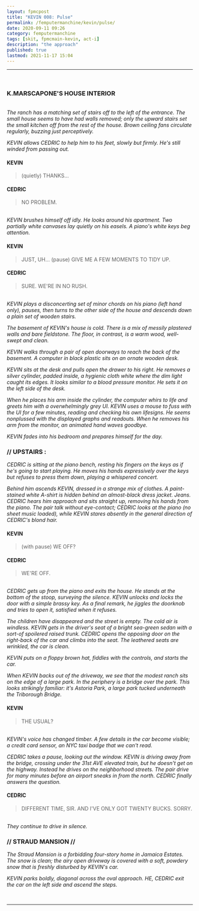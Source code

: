 ```yaml
---
layout: fpmcpost
title: "KEVIN 008: Pulse"
permalink: /femputermanchine/kevin/pulse/
date: 2020-09-11 09:26
category: femputermanchine
tags: [skit, fpmcmain-kevin, act-i]
description: "the approach"
published: true
lastmod: 2021-11-17 15:04
---
```

[//]: # (  9/11/20  -added)
[//]: # ( 10/15/21  -linkout removed)
[//]: # ( 10/26/21  -formatting update)
[//]: # ( 11/03/21  -title added)
[//]: # ( 11/17/21  -formatting update)

*****
<br>

### K.MARSCAPONE'S HOUSE INTERIOR ###

<br><i>The ranch has a matching set of stairs off to the left of the entrance. The small house seems to have had walls removed; only the upward stairs set the small kitchen off from the rest of the house. Brown ceiling fans circulate regularly, buzzing just perceptively. </i>

<i>KEVIN allows CEDRIC to help him to his feet, slowly but firmly. He's still winded from passing out. </i>

#### KEVIN ####

> (quietly) THANKS...

#### CEDRIC ####

> NO PROBLEM.

<br><i>KEVIN brushes himself off idly. He looks around his apartment. Two partially white canvases lay quietly on his easels. A piano's white keys beg attention. </i>

#### KEVIN ####

> JUST, UH... (pause) GIVE ME A FEW MOMENTS TO TIDY UP.

#### CEDRIC ####

> SURE. WE'RE IN NO RUSH. 

<br><i>KEVIN plays a disconcerting set of minor chords on his piano (left hand only), pauses, then turns to the other side of the house and descends down a plain set of wooden stairs. </i>

<i>The basement of KEVIN's house is cold. There is a mix of messily plastered walls and bare fieldstone. The floor, in contrast, is a warm wood, well-swept and clean. </i>

<i>KEVIN walks through a pair of open doorways to reach the back of the basement. A computer in black plastic sits on an ornate wooden desk. </i>

<i>KEVIN sits at the desk and pulls open the drawer to his right. He removes a silver cylinder, padded inside, a hygienic cloth white where the dim light caught its edges. It looks similar to a blood pressure monitor. He sets it on the left side of the desk. </i>

<i>When he places his arm inside the cylinder, the computer whirs to life and greets him with a overwhelmingly grey UI. KEVIN uses a mouse to fuss with the UI for a few minutes, reading and checking his own lifesigns. He seems nonplussed with the displayed graphs and readouts. When he removes his arm from the monitor, an animated hand waves goodbye. </i>

<i>KEVIN fades into his bedroom and prepares himself for the day. </i>

### // UPSTAIRS :

<I>CEDRIC is sitting at the piano bench, resting his fingers on the keys as if he's going to start playing. He moves his hands expressively over the keys but refuses to press them down, playing a whispered concert. </i>

<i>Behind him ascends KEVIN, dressed in a strange mix of clothes. A paint-stained white A-shirt is hidden behind an almost-black dress jacket. Jeans. CEDRIC hears him approach and sits straight up, removing his hands from the piano. The pair talk without eye-contact; CEDRIC looks at the piano (no sheet music loaded), while KEVIN stares absently in the general direction of CEDRIC's blond hair. </i>

#### KEVIN ####

> (with pause) WE OFF?

#### CEDRIC ####

> WE'RE OFF.

<br><i>CEDRIC gets up from the piano and exits the house. He stands at the bottom of the stoop, surveying the silence. KEVIN unlocks and locks the door with a simple brassy key. As a final remark, he jiggles the doorknob and tries to open it, satisfied when it refuses. </i>

<i>The children have disappeared and the street is empty. The cold air is windless. KEVIN gets in the driver's seat of a bright sea-green sedan with a sort-of spoilered raised trunk. CEDRIC opens the opposing door on the right-back of the car and climbs into the seat. The leathered seats are wrinkled, the car is clean. </i>

<i>KEVIN puts on a floppy brown hat, fiddles with the controls, and starts the car. </i>

<i>When KEVIN backs out of the driveway, we see that the modest ranch sits on the edge of a large park. In the periphery is a bridge over the park. This looks strikingly familiar: it's Astoria Park, a large park tucked underneath the Triborough Bridge. </i>

#### KEVIN ####

> THE USUAL?

<br><i>KEVIN's voice has changed timber. A few details in the car become visible; a credit card sensor, an NYC taxi badge that we can't read. </i>

<i>CEDRIC takes a pause, looking out the window. KEVIN is driving away from the bridge, crossing under the 31st AVE elevated train, but he doesn't get on the highway. Instead he drives on the neighborhood streets. The pair drive for many minutes before an airport sneaks in from the north. CEDRIC finally answers the question. </i>

#### CEDRIC #### 

> DIFFERENT TIME, SIR. AND I'VE ONLY GOT TWENTY BUCKS. SORRY.

<br><I>They continue to drive in silence. </i>

### // STRAUD MANSION // 

<i>The Straud Mansion is a forbidding four-story home in Jamaica Estates. The snow is clean; the airy open driveway is covered with a soft, powdery snow that is freshly disturbed by KEVIN's car. </i>

<i>KEVIN parks boldly, diagonal across the oval approach. HE, CEDRIC exit the car on the left side and ascend the steps.</i>

<br>

*****


